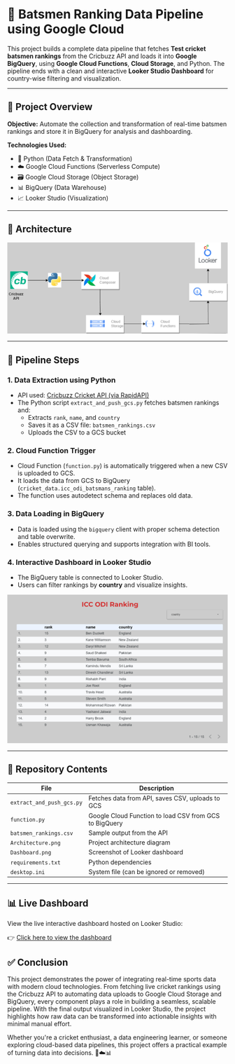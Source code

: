 # 🏏 Batsmen Ranking Data Pipeline using Google Cloud

This project builds a complete data pipeline that fetches **Test cricket batsmen rankings** from the Cricbuzz API and loads it into **Google BigQuery**, using **Google Cloud Functions**, **Cloud Storage**, and Python. The pipeline ends with a clean and interactive **Looker Studio Dashboard** for country-wise filtering and visualization.

---

## 📌 Project Overview

**Objective:** Automate the collection and transformation of real-time batsmen rankings and store it in BigQuery for analysis and dashboarding.

**Technologies Used:**
- 🐍 Python (Data Fetch & Transformation)
- ☁️ Google Cloud Functions (Serverless Compute)
- 🗃 Google Cloud Storage (Object Storage)
- 📊 BigQuery (Data Warehouse)
- 📈 Looker Studio (Visualization)

---

## 🧱 Architecture

![Architecture](Architecture.png)

---

## 🔄 Pipeline Steps

### 1. **Data Extraction using Python**
- API used: [Cricbuzz Cricket API (via RapidAPI)](https://rapidapi.com/)
- The Python script `extract_and_push_gcs.py` fetches batsmen rankings and:
  - Extracts `rank`, `name`, and `country`
  - Saves it as a CSV file: `batsmen_rankings.csv`
  - Uploads the CSV to a GCS bucket

### 2. **Cloud Function Trigger**
- Cloud Function (`function.py`) is automatically triggered when a new CSV is uploaded to GCS.
- It loads the data from GCS to BigQuery (`cricket_data.icc_odi_batsmans_ranking` table).
- The function uses autodetect schema and replaces old data.

### 3. **Data Loading in BigQuery**
- Data is loaded using the `bigquery` client with proper schema detection and table overwrite.
- Enables structured querying and supports integration with BI tools.

### 4. **Interactive Dashboard in Looker Studio**
- The BigQuery table is connected to Looker Studio.
- Users can filter rankings by **country** and visualize insights.
  
![Dashboard](Dashboard.png)

---

## 📂 Repository Contents

| File | Description |
|------|-------------|
| `extract_and_push_gcs.py` | Fetches data from API, saves CSV, uploads to GCS |
| `function.py` | Google Cloud Function to load CSV from GCS to BigQuery |
| `batsmen_rankings.csv` | Sample output from the API |
| `Architecture.png` | Project architecture diagram |
| `Dashboard.png` | Screenshot of Looker dashboard |
| `requirements.txt` | Python dependencies |
| `desktop.ini` | System file (can be ignored or removed) |

---

## 📊 Live Dashboard

View the live interactive dashboard hosted on Looker Studio:

👉 [Click here to view the dashboard](https://lookerstudio.google.com/s/hWvMLS9PH2w)

## ✅ Conclusion

This project demonstrates the power of integrating real-time sports data with modern cloud technologies. From fetching live cricket rankings using the Cricbuzz API to automating data uploads to Google Cloud Storage and BigQuery, every component plays a role in building a seamless, scalable pipeline. With the final output visualized in Looker Studio, the project highlights how raw data can be transformed into actionable insights with minimal manual effort.

Whether you're a cricket enthusiast, a data engineering learner, or someone exploring cloud-based data pipelines, this project offers a practical example of turning data into decisions. 🏏☁️📊



